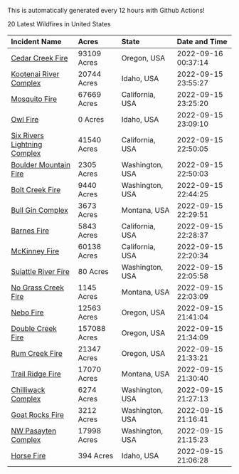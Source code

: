 This is automatically generated every 12 hours with Github Actions!

20 Latest Wildfires in United States

 | Incident Name | Acres | State | Date and Time |
|:---|:---|:---|:---|
| [Cedar Creek Fire](https://inciweb.nwcg.gov/incident/8307/) | 93109 Acres | Oregon, USA | 2022-09-16 00:37:14 |
| [Kootenai River Complex ](https://inciweb.nwcg.gov/incident/8378/) | 20744 Acres | Idaho, USA | 2022-09-15 23:55:27 |
| [Mosquito Fire](https://inciweb.nwcg.gov/incident/8398/) | 67669 Acres | California, USA | 2022-09-15 23:25:20 |
| [Owl Fire](https://inciweb.nwcg.gov/incident/8416/) | 0 Acres | Idaho, USA | 2022-09-15 23:09:10 |
| [Six Rivers Lightning Complex](https://inciweb.nwcg.gov/incident/8312/) | 41540 Acres | California, USA | 2022-09-15 22:50:05 |
| [Boulder Mountain Fire](https://inciweb.nwcg.gov/incident/8382/) | 2305 Acres | Washington, USA | 2022-09-15 22:50:03 |
| [Bolt Creek Fire](https://inciweb.nwcg.gov/incident/8417/) | 9440 Acres | Washington, USA | 2022-09-15 22:44:25 |
| [Bull Gin Complex](https://inciweb.nwcg.gov/incident/8381/) | 3673 Acres | Montana, USA | 2022-09-15 22:29:51 |
| [Barnes Fire](https://inciweb.nwcg.gov/incident/8403/) | 5843 Acres | California, USA | 2022-09-15 22:28:37 |
| [McKinney Fire](https://inciweb.nwcg.gov/incident/8287/) | 60138 Acres | California, USA | 2022-09-15 22:20:34 |
| [Suiattle River Fire](https://inciweb.nwcg.gov/incident/8396/) | 80 Acres | Washington, USA | 2022-09-15 22:05:58 |
| [No Grass Creek Fire](https://inciweb.nwcg.gov/incident/8421/) | 1145 Acres | Montana, USA | 2022-09-15 22:03:09 |
| [Nebo Fire](https://inciweb.nwcg.gov/incident/8363/) | 12563 Acres | Oregon, USA | 2022-09-15 21:41:04 |
| [Double Creek Fire](https://inciweb.nwcg.gov/incident/8366/) | 157088 Acres | Oregon, USA | 2022-09-15 21:34:09 |
| [Rum Creek Fire](https://inciweb.nwcg.gov/incident/8348/) | 21347 Acres | Oregon, USA | 2022-09-15 21:33:21 |
| [Trail Ridge Fire](https://inciweb.nwcg.gov/incident/8365/) | 17070 Acres | Montana, USA | 2022-09-15 21:30:40 |
| [Chilliwack Complex](https://inciweb.nwcg.gov/incident/8394/) | 6274 Acres | Washington, USA | 2022-09-15 21:27:13 |
| [Goat Rocks Fire](https://inciweb.nwcg.gov/incident/8415/) | 3212 Acres | Washington, USA | 2022-09-15 21:16:41 |
| [NW Pasayten Complex](https://inciweb.nwcg.gov/incident/8397/) | 17998 Acres | Washington, USA | 2022-09-15 21:15:23 |
| [Horse Fire ](https://inciweb.nwcg.gov/incident/8423/) | 394 Acres | Idaho, USA | 2022-09-15 21:06:28 |
